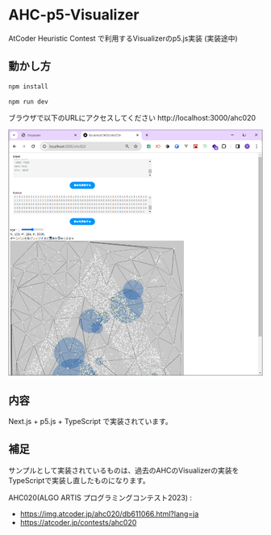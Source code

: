 # AHC-p5-Visualizer

AtCoder Heuristic Contest で利用するVisualizerのp5.js実装 (実装途中)


## 動かし方

```shell
npm install
```

```shell
npm run dev
```

ブラウザで以下のURLにアクセスしてください http://localhost:3000/ahc020

![AHC020の自作ビジュアライザ](doc/img.png)


## 内容

Next.js + p5.js + TypeScript で実装されています。


## 補足

サンプルとして実装されているものは、過去のAHCのVisualizerの実装をTypeScriptで実装し直したものになります。

AHC020(ALGO ARTIS プログラミングコンテスト2023) :
- https://img.atcoder.jp/ahc020/db611066.html?lang=ja
- https://atcoder.jp/contests/ahc020


